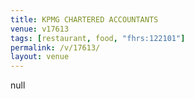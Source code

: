 ```yaml
---
title: KPMG CHARTERED ACCOUNTANTS
venue: v17613
tags: [restaurant, food, "fhrs:122101"]
permalink: /v/17613/
layout: venue
---
```

null